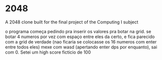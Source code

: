 # 2048
A 2048 clone built for the final project of the Computing I subject

o programa começa pedindo pra inserir os valores pra botar na grid. se botar 4 numeros por vez com espaço entre eles da certo, e fica parecido com a grid de verdade (nao ficaria se colocasse os 16 numeros com enter entre todos eles)
mexe com wasd (apertando enter dps por enquanto), sai com 0. Setei um high score ficticio de 100

